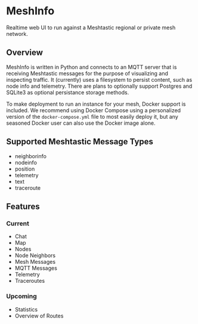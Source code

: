 # MeshInfo

Realtime web UI to run against a Meshtastic regional or private mesh network.

## Overview

MeshInfo is written in Python and connects to an MQTT server that is receiving Meshtastic messages for the purpose of visualizing and inspecting traffic. It (currently) uses a filesystem to persist content, such as node info and telemetry. There are plans to optionally support Postgres and SQLite3 as optional persistance storage methods.

To make deployment to run an instance for your mesh, Docker support is included. We recommend using Docker Compose using a personalized version of the `docker-compose.yml` file to most easily deploy it, but any seasoned Docker user can also use the Docker image alone.

## Supported Meshtastic Message Types

- neighborinfo
- nodeinfo
- position
- telemetry
- text
- traceroute

## Features

### Current

- Chat
- Map
- Nodes
- Node Neighbors
- Mesh Messages
- MQTT Messages
- Telemetry
- Traceroutes

### Upcoming

- Statistics
- Overview of Routes
